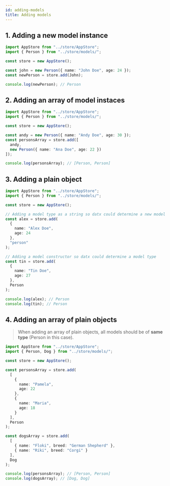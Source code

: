 ```yaml
---
id: adding-models
title: Adding models
---
```


## 1. Adding a new model instance

```ts
import AppStore from "../store/AppStore";
import { Person } from "../store/models/";

const store = new AppStore();

const john = new Person({ name: "John Doe", age: 24 });
const newPerson = store.add(John);

console.log(newPerson); // Person
```

## 2. Adding an array of model instaces

```ts
import AppStore from "../store/AppStore";
import { Person } from "../store/models/";

const store = new AppStore();

const andy = new Person({ name: "Andy Doe", age: 30 });
const personsArray = store.add([
  andy,
  new Person({ name: "Ana Doe", age: 22 })
]);

console.log(personsArray); // [Person, Person]
```

## 3. Adding a plain object

```ts
import AppStore from "../store/AppStore";
import { Person } from "../store/models/";

const store = new AppStore();

// Adding a model type as a string so datx could determine a new model
const alex = store.add(
  {
    name: "Alex Doe",
    age: 24
  },
  "person"
);

// Adding a model constructor so datx could determine a model type
const tin = store.add(
  {
    name: "Tin Doe",
    age: 27
  },
  Person
);

console.log(alex); // Person
console.log(tin); // Person
```

## 4. Adding an array of plain objects

> When adding an array of plain objects, all models should be of **same type** (Person in this case).

```ts
import AppStore from "../store/AppStore";
import { Person, Dog } from "../store/models/";

const store = new AppStore();

const personsArray = store.add(
  [
    {
      name: "Pamela",
      age: 22
    },
    {
      name: "Maria",
      age: 18
    }
  ],
  Person
);

const dogsArray = store.add(
  [
    { name: "Floki", breed: "German Shepherd" },
    { name: "Riki", breed: "Corgi" }
  ],
  Dog
);

console.log(personsArray); // [Person, Person]
console.log(dogsArray); // [Dog, Dog]
```
